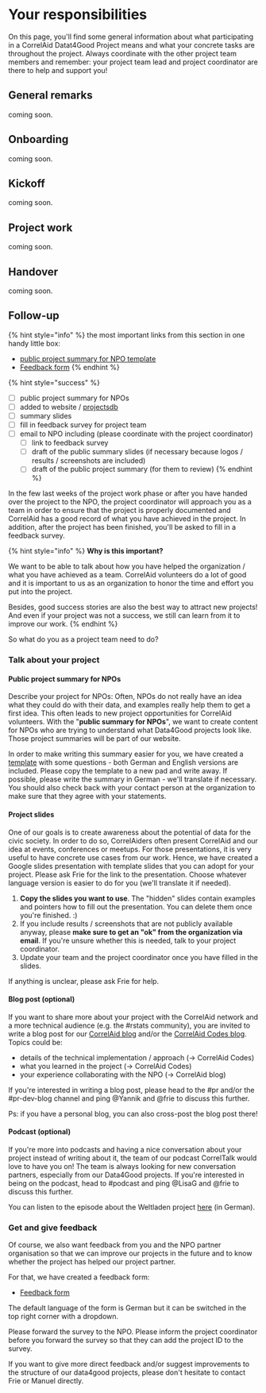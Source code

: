# Your responsibilities

On this page, you'll find some general information about what participating in a CorrelAid Datat4Good Project means and what your concrete tasks are throughout the project. Always coordinate with the other project team members and remember: your project team lead and project coordinator are there to help and support you!

## General remarks

coming soon.

## Onboarding

coming soon.

## Kickoff

coming soon.

## Project work

coming soon.

## Handover

coming soon.

## Follow-up

{% hint style="info" %}
the most important links from this section in one handy little box:

* [public project summary for NPO template](https://pad.correlaid.org/lTV3NzFNRxGK3wrcSYIk4Q?both#)
* [Feedback form](https://ee.correlaid.org/x/hQ3LzCxL)
{% endhint %}

{% hint style="success" %}
* [ ] public project summary for NPOs
* [ ] added to website / [projectsdb](https://github.com/CorrelAid/projectsdb)
* [ ] summary slides 
* [ ] fill in feedback survey for project team
* [ ] email to NPO including \(please coordinate with the project coordinator\)
  * [ ] link to feedback survey
  * [ ] draft of the public summary slides \(if necessary because logos / results / screenshots are included\)
  * [ ] draft of the public project summary \(for them to review\)
{% endhint %}

In the few last weeks of the project work phase or after you have handed over the project to the NPO, the project coordinator will approach you as a team in order to ensure that the project is properly documented and CorrelAid has a good record of what you have achieved in the project. In addition, after the project has been finished, you'll be asked to fill in a feedback survey.

{% hint style="info" %}
**Why is this important?**

We want to be able to talk about how you have helped the organization / what you have achieved as a team. CorrelAid volunteers do a lot of good and it is important to us as an organization to honor the time and effort you put into the project.

Besides, good success stories are also the best way to attract new projects! And even if your project was not a success, we still can learn from it to improve our work.
{% endhint %}

So what do you as a project team need to do?

### Talk about your project

#### Public project summary for NPOs

Describe your project for NPOs: Often, NPOs do not really have an idea what they could do with their data, and examples really help them to get a first idea. This often leads to new project opportunities for CorrelAid volunteers. With the "**public summary for NPOs**", we want to create content for NPOs who are trying to understand what Data4Good projects look like. Those project summaries will be part of our website.

In order to make writing this summary easier for you, we have created a [template](https://pad.correlaid.org/lTV3NzFNRxGK3wrcSYIk4Q?both) with some questions - both German and English versions are included. Please copy the template to a new pad and write away. If possible, please write the summary in German - we'll translate if necessary. You should also check back with your contact person at the organization to make sure that they agree with your statements.

#### Project slides

One of our goals is to create awareness about the potential of data for the civic society. In order to do so, CorrelAiders often present CorrelAid and our idea at events, conferences or meetups. For those presentations, it is very useful to have concrete use cases from our work. Hence, we have created a Google slides presentation with template slides that you can adopt for your project. Please ask Frie for the link to the presentation. Choose whatever language version is easier to do for you \(we'll translate it if needed\).

1. **Copy the slides you want to use**. The "hidden" slides contain examples and pointers how to fill out the presentation. You can delete them once you're finished. :\) 
2. If you include results / screenshots that are not publicly available anyway, please **make sure to get an "ok" from the organization via email**. If you're unsure whether this is needed, talk to your project coordinator. 
3. Update your team and the project coordinator once you have filled in the slides. 

If anything is unclear, please ask Frie for help.

#### Blog post \(optional\)

If you want to share more about your project with the CorrelAid network and a more technical audience \(e.g. the \#rstats community\), you are invited to write a blog post for our [CorrelAid blog](https://correlaid.org/blog) and/or the [CorrelAid Codes blog](https://codes.correlaid.org). Topics could be:

* details of the technical implementation / approach \(-&gt; CorrelAid Codes\)
* what you learned in the project \(-&gt; CorrelAid Codes\)
* your experience collaborating with the NPO \(-&gt; CorrelAid blog\)

If you're interested in writing a blog post, please head to the \#pr and/or the \#pr-dev-blog channel and ping @Yannik and @frie to discuss this further.

Ps: if you have a personal blog, you can also cross-post the blog post there!

#### Podcast \(optional\)

If you're more into podcasts and having a nice conversation about your project instead of writing about it, the team of our podcast CorrelTalk would love to have you on! The team is always looking for new conversation partners, especially from our Data4Good projects. If you're interested in being on the podcast, head to \#podcast and ping @LisaG and @frie to discuss this further.

You can listen to the episode about the Weltladen project [here](https://soundcloud.com/correlaid_podcast/about-correlaid-automatisierte-reportgenerierung-fur-die-weltladen) \(in German\).

### Get and give feedback 

Of course, we also want feedback from you and the NPO partner organisation so that we can improve our projects in the future and to know whether the project has helped our project partner.

For that, we have created a feedback form:

* [Feedback form](https://ee.correlaid.org/x/hQ3LzCxL)

The default language of the form is German but it can be switched in the top right corner with a dropdown.

Please forward the survey to the NPO. Please inform the project coordinator before you forward the survey so that they can add the project ID to the survey.

If you want to give more direct feedback and/or suggest improvements to the structure of our data4good projects, please don't hesitate to contact Frie or Manuel directly.

